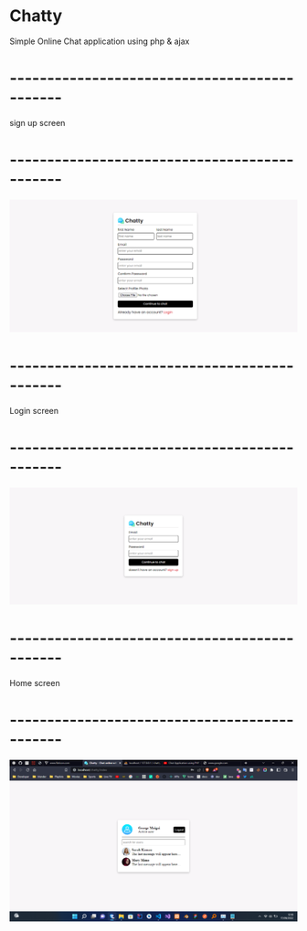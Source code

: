 # Chatty
Simple Online Chat application using php & ajax

# ---------------------------------------------
sign up screen
# ---------------------------------------------
![deisgn](https://github.com/GeorgeMuigai/Chatty/blob/main/assets/images/signup.png)

# ---------------------------------------------
Login screen
# ---------------------------------------------
![deisgn](https://github.com/GeorgeMuigai/Chatty/blob/main/assets/images/login.png)

# ---------------------------------------------
Home screen
# ---------------------------------------------
![deisgn](https://github.com/GeorgeMuigai/Chatty/blob/main/assets/images/home.png)
